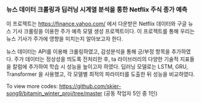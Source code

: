 ### 뉴스 데이터 크롤링과 딥러닝 시계열 분석을 통한 Netflix 주식 종가 예측

이 프로젝트는 https://finance.yahoo.com/ 에서 다운받은 Netflix 데이터와 구글 뉴스 기사 크롤링을 이용한 주가 예측 모델 생성 프로젝트이다.
이 프로젝트를 통해 우리는 뉴스 기사가 주가에 영향을 미치는지 알아보고자 한다.

뉴스 데이터는 API를 이용해 크롤링하였고, 감성분석을 통해 긍/부정 항목을 추가하였다.
주가 데이터는 정상성을 띄도록 전처리한 후, ta 라이브러리의 다양한 기술적 지표들을 칼럼에 추가하여 학습 시 성능을 높이고자 하였다.
딥러닝 모델로는 LSTM, GRU, Transformer 을 사용했고, 각 모델별 최적의 파라미터를 도출한 뒤 성능을 비교하였다.

To view more codes: https://github.com/skier-song9/bitamin_winter_proj/tree/master (공동 작업자 5인 중 1인)

